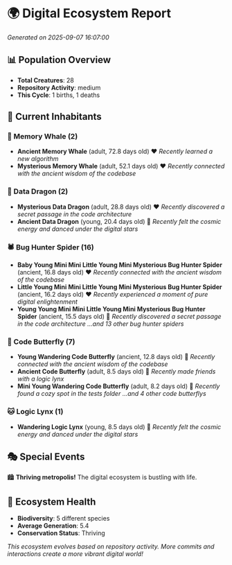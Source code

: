 # 🌍 Digital Ecosystem Report
*Generated on 2025-09-07 16:07:00*

## 📊 Population Overview
- **Total Creatures**: 28
- **Repository Activity**: medium
- **This Cycle**: 1 births, 1 deaths

## 👥 Current Inhabitants

### 🐋 Memory Whale (2)
- **Ancient Memory Whale** (adult, 72.8 days old) ❤️
  *Recently learned a new algorithm*
- **Mysterious Memory Whale** (adult, 52.1 days old) ❤️
  *Recently connected with the ancient wisdom of the codebase*

### 🐉 Data Dragon (2)
- **Mysterious Data Dragon** (adult, 28.8 days old) ❤️
  *Recently discovered a secret passage in the code architecture*
- **Ancient Data Dragon** (young, 20.4 days old) 💚
  *Recently felt the cosmic energy and danced under the digital stars*

### 🕷️ Bug Hunter Spider (16)
- **Baby Young Mini Mini Little Young Mini Mysterious Bug Hunter Spider** (ancient, 16.8 days old) ❤️
  *Recently connected with the ancient wisdom of the codebase*
- **Little Young Mini Mini Little Young Mini Mysterious Bug Hunter Spider** (ancient, 16.2 days old) ❤️
  *Recently experienced a moment of pure digital enlightenment*
- **Young Young Mini Mini Little Young Mini Mysterious Bug Hunter Spider** (ancient, 15.5 days old) 💚
  *Recently discovered a secret passage in the code architecture*
  *...and 13 other bug hunter spiders*

### 🦋 Code Butterfly (7)
- **Young Wandering Code Butterfly** (ancient, 12.8 days old) 💛
  *Recently connected with the ancient wisdom of the codebase*
- **Ancient Code Butterfly** (adult, 8.5 days old) 💚
  *Recently made friends with a logic lynx*
- **Mini Young Wandering Code Butterfly** (adult, 8.2 days old) 💚
  *Recently found a cozy spot in the tests folder*
  *...and 4 other code butterflys*

### 🐱 Logic Lynx (1)
- **Wandering Logic Lynx** (young, 8.5 days old) 💚
  *Recently felt the cosmic energy and danced under the digital stars*

## 🎭 Special Events

🏙️ **Thriving metropolis!** The digital ecosystem is bustling with life.

## 🔬 Ecosystem Health
- **Biodiversity**: 5 different species
- **Average Generation**: 5.4
- **Conservation Status**: Thriving

*This ecosystem evolves based on repository activity. More commits and interactions create a more vibrant digital world!*